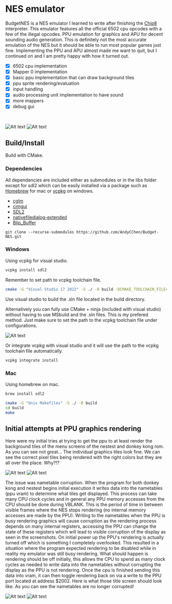 # NES emulator  

BudgetNES is a NES emulator I learned to write after finishing the [Chip8](https://github.com/AndyCChen/Chip8) interpreter. This emulator features all the official 6502
cpu opcodes with a few of the illegal opcodes. PPU emulation for graphics and APU for decent sounding audio generation. This is definitely
not the most accurate emulation of the NES but it should be able to run most popular games just fine. Implementing the PPU and APU almost made me want to quit,
but I continued on and I am pretty happy with how it turned out.

- [X] 6502 cpu implementation
- [X] Mapper 0 implementation
- [X] basic ppu implementation that can draw background tiles
- [X] ppu sprite rendering/evaluation
- [X] input handling
- [X] audio processing unit implementation to have sound
- [X] more mappers
- [X] debug gui  

 <br>

![Alt text](/res/budgetNES.png "balloon fight title")
![Alt text](/res/superMarioBudgetNES.png "super mario bros title")

## Build/Install

Build with CMake.

### Dependencies
All dependencies are included either as submodules or in the libs folder except for sdl2 which can be easily installed via a 
package such as [Homebrew](https://brew.sh/) for mac or [vcpkg](https://vcpkg.io/en/) on windows.
* [cglm](https://github.com/recp/cglm)
* [cimgui](https://github.com/cimgui/cimgui)
* [SDL2](https://www.libsdl.org/)
* [nativefiledialog-extended](https://github.com/btzy/nativefiledialog-extended)
* [Blip_Buffer](https://www.slack.net/~ant/libs/audio.html#Blip_Buffer)

```
git clone --recurse-submodules https://github.com/AndyCChen/Budget-NES.git
```

### Windows
Using vcpkg for visual studio.

```bash
vcpkg install sdl2
```

Remember to set path to vcpkg toolchain file.
```bash
cmake -G "Visual Studio 17 2022" -S ./ -B build -DCMAKE_TOOLCHAIN_FILE="path_to_vcpkg\scripts\buildsystems\vcpkg.cmake"
```

Use visual studio to build the .sln file located in the build directory.  

Alternatively you can fully use CMake + ninja (included with visual studio) without having to use MSbuild
and the .sln files. This is my prefered method. Just make sure to set the path to the vcpkg toolchain file under configurations.

![Alt text](/res/toochain_path.png "toolchain_path")

Or integrate vcpkg with visual studio and it will use the path to the vcpkg toolchain file automatically.
```
vcpkg integrate install
```

### Mac
Using homebrew on mac.

```bash
brew install sdl2
```

```bash
cmake -G "Unix Makefiles" -S ./ -B build
cd build
make
```

## Initial attempts at PPU graphics rendering
Here were my initial tries at trying to get the ppu to at least render
the background tiles of the menu screens of the nestest and donkey kong rom.
As you can see not great... The individual graphics tiles look fine. 
We can see the correct pixel tiles being rendered with the right colors but they are all
over the place. Why?!?

![Alt text](/res/nestest-bug.png "corrupted nestest title")
![Alt text](/res/donkey-kong-bug.png? "corrupted donkey kong title")

The issue was nametable corruption. When the program for both donkey kong and nestest begins initial
execution it writes data into the nametables (ppu vram) to determine what tiles get displayed. This process
can take many CPU clock cycles and in general any PPU memory accesses from the CPU should be done during VBLANK. This is the
period of time in between visible frames where the NES stops rendering (no internal memory accesses are made by the PPU).
Writing to the nametables when the PPU is busy rendering graphics will cause corruption as the rendering process depends on 
many internal registers, accessing the PPU can change the state of these registers which will lead to visible corruption of the display
as seen in the screenshots. On initial power up the PPU's rendering is actually turned off which is something I completely overlooked. This resulted in a situation where
the program expected rendering to be disabled while in reality my emulator was still busy rendering. What should happen is rendering should be off
initially, this allows the CPU to spend as many clock cycles as needed to write data into the nametables without corrupting the display as the PPU
is not rendering. Once the cpu is finished sending this data into vram, it can then toggle rendering back on via a write to the PPU port located at address $2002.
Here is what those title screen should look like. As you can see the nametables are no longer corrupted!

![Alt text](/res/nestest-title.png "nestest title")
![Alt text](/res/donkey-kong-title.png "donkey kong title")
